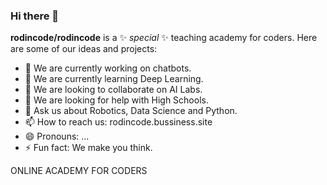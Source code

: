 ### Hi there 👋

<!--
**rodincode/rodincode** is a ✨ _special_ ✨ repository because its `README.md` (this file) appears on your GitHub profile.

Here are some ideas to get you started:

- 🔭 We currently working on 
- 🌱 I’m currently learning ...
- 👯 I’m looking to collaborate on ...
- 🤔 I’m looking for help with ...
- 💬 Ask me about ...
- 📫 How to reach me: ...
- 😄 Pronouns: ...
- ⚡ Fun fact: ...
-->


**rodincode/rodincode** is a ✨ _special_ ✨ teaching academy for coders.
Here are some of our ideas and projects:

- 🔭 We are currently working on chatbots.
- 🌱 We are currently learning Deep Learning.
- 👯 We are looking to collaborate on AI Labs.
- 🤔 We are looking for help with High Schools.
- 💬 Ask us about Robotics, Data Science and Python.
- 📫 How to reach us: rodincode.bussiness.site
- 😄 Pronouns: ...
- ⚡ Fun fact: We make you think.

ONLINE ACADEMY FOR CODERS
